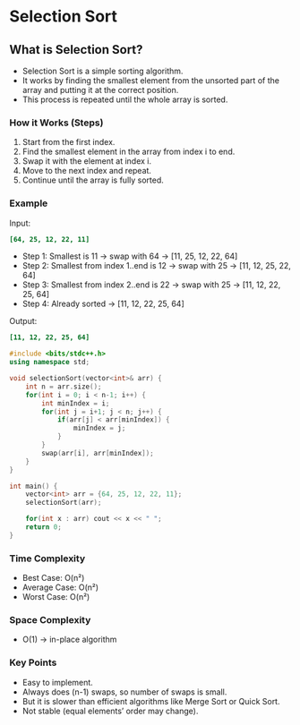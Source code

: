 # Selection Sort
## What is Selection Sort?

- Selection Sort is a simple sorting algorithm.
- It works by finding the smallest element from the unsorted part of the array and putting it at the correct position.
- This process is repeated until the whole array is sorted.

### How it Works (Steps)
1. Start from the first index.
2. Find the smallest element in the array from index i to end.
3. Swap it with the element at index i.
4. Move to the next index and repeat.
5. Continue until the array is fully sorted.

### Example
Input:
```ini
[64, 25, 12, 22, 11]
```
- Step 1: Smallest is 11 → swap with 64 → [11, 25, 12, 22, 64]
- Step 2: Smallest from index 1..end is 12 → swap with 25 → [11, 12, 25, 22, 64]
- Step 3: Smallest from index 2..end is 22 → swap with 25 → [11, 12, 22, 25, 64]
- Step 4: Already sorted → [11, 12, 22, 25, 64]

Output:
```ini
[11, 12, 22, 25, 64]
```

```cpp
#include <bits/stdc++.h>
using namespace std;

void selectionSort(vector<int>& arr) {
    int n = arr.size();
    for(int i = 0; i < n-1; i++) {
        int minIndex = i;
        for(int j = i+1; j < n; j++) {
            if(arr[j] < arr[minIndex]) {
                minIndex = j;
            }
        }
        swap(arr[i], arr[minIndex]);
    }
}

int main() {
    vector<int> arr = {64, 25, 12, 22, 11};
    selectionSort(arr);

    for(int x : arr) cout << x << " ";
    return 0;
}
```

### Time Complexity
- Best Case: O(n²)
- Average Case: O(n²)
- Worst Case: O(n²)

### Space Complexity
- O(1) → in-place algorithm

### Key Points
- Easy to implement.
- Always does (n-1) swaps, so number of swaps is small.
- But it is slower than efficient algorithms like Merge Sort or Quick Sort.
- Not stable (equal elements’ order may change).
